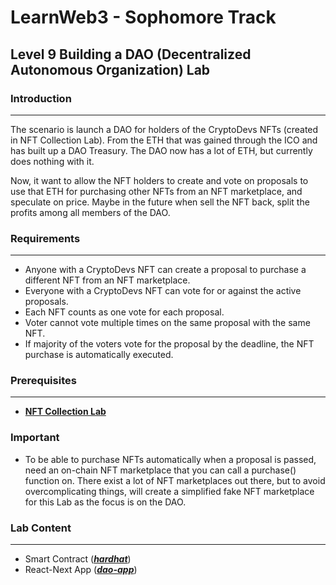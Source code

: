 # LearnWeb3 - Sophomore Track

## Level 9 Building a DAO (Decentralized Autonomous Organization) Lab

### Introduction
---
The scenario is launch a DAO for holders of the CryptoDevs NFTs (created in NFT Collection Lab). From the ETH that was gained through the ICO and has built up a DAO Treasury. The DAO now has a lot of ETH, but currently does nothing with it.

Now, it want to allow the NFT holders to create and vote on proposals to use that ETH for purchasing other NFTs from an NFT marketplace, and speculate on price. Maybe in the future when sell the NFT back,  split the profits among all members of the DAO.

### Requirements
---
- Anyone with a CryptoDevs NFT can create a proposal to purchase a different NFT from an NFT marketplace.
- Everyone with a CryptoDevs NFT can vote for or against the active proposals.
- Each NFT counts as one vote for each proposal.
- Voter cannot vote multiple times on the same proposal with the same NFT.
- If majority of the voters vote for the proposal by the deadline, the NFT purchase is automatically executed.

### Prerequisites
---
- [**NFT Collection Lab**](https://github.com/alfredo-baron-mex/learnweb3-sophotrack-nftcollection)

### Important
- To be able to purchase NFTs automatically when a proposal is passed, need an on-chain NFT marketplace that you can call a purchase() function on. There exist a lot of NFT marketplaces out there, but to avoid overcomplicating things, will create a simplified fake NFT marketplace for this Lab as the focus is on the DAO.


### Lab Content
---
- Smart Contract ([***hardhat***](hardhat))
- React-Next App ([***dao-app***](dao-app))

